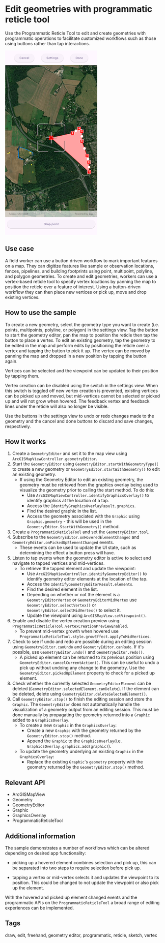 # Edit geometries with programmatic reticle tool

Use the Programmatic Reticle Tool to edit and create geometries with programmatic operations to facilitate customized workflows such as those using buttons rather than tap interactions.

![Image of edit geometries with programmatic reticle tool](edit_geometries_with_programmatic_reticle_tool.png)

## Use case

A field worker can use a button driven workflow to mark important features on a map. They can digitize features like sample or observation locations, fences, pipelines, and building footprints using point, multipoint, polyline, and polygon geometries. To create and edit geometries, workers can use a vertex-based reticle tool to specify vertex locations by panning the map to position the reticle over a feature of interest. Using a button-driven workflow they can then place new vertices or pick up, move and drop existing vertices.

## How to use the sample

To create a new geometry, select the geometry type you want to create (i.e. points, multipoints, polyline, or polygon) in the settings view. Tap the button to start the geometry editor, pan the map to position the reticle then tap the button to place a vertex. To edit an existing geometry, tap the geometry to be edited in the map and perform edits by positioning the reticle over a vertex and tapping the button to pick it up. The vertex can be moved by panning the map and dropped in a new position by tapping the button again.

Vertices can be selected and the viewpoint can be updated to their position by tapping them.

Vertex creation can be disabled using the switch in the settings view. When this switch is toggled off new vertex creation is prevented, existing vertices can be picked up and moved, but mid-vertices cannot be selected or picked up and will not grow when hovered. The feedback vertex and feedback lines under the reticle will also no longer be visible.

Use the buttons in the settings view to undo or redo changes made to the geometry and the cancel and done buttons to discard and save changes, respectively.

## How it works

1. Create a `GeometryEditor` and set it to the map view using `ArcGISMapViewController.geometryEditor`.
2. Start the `GeometryEditor` using `GeometryEditor.startWithGeometryType()` to create a new geometry or `GeometryEditor.startWithGeometry()` to edit an existing geometry.
    * If using the Geometry Editor to edit an existing geometry, the geometry must be retrieved from the graphics overlay being used to visualize the geometry prior to calling the start method. To do this:
        * Use `ArcGISMapViewController.identifyGraphicsOverlay()` to identify graphics at the location of a tap.
        * Access the `IdentifyGraphicsOverlayResult.graphics`.
        * Find the desired graphic in the list.
        * Access the geometry associated with the `Graphic` using `Graphic.geometry` - this will be used in the `GeometryEditor.StartWithGeometry()` method.
3. Create a `ProgrammaticReticleTool` and set the `GeometryEditor.tool`.
4. Subscribe to the `GeometryEditor.onHoveredElementChanged` and `GeometryEditor.onPickedUpElementChanged` events.
    * These events can be used to update the UI state, such as determining the effect a button press will have.
5. Listen to tap events when the geometry editor is active to select and navigate to tapped vertices and mid-vertices.
    * To retrieve the tapped element and update the viewpoint:
        * Use `ArcGISMapViewController.identifyGeometryEditor()` to identify geometry editor elements at the location of the tap.
        * Access the `IdentifyGeometryEditorResult.elements`.
        * Find the desired element in the list.
        * Depending on whether or not the element is a `GeometryEditorVertex` or `GeometryEditorMidVertex` use `GeometryEditor.selectVertex()` or `GeometryEditor.selectMidVertex()` to select it.
        * Update the viewpoint using `ArcGISMapView.setViewpoint()`.
6. Enable and disable the vertex creation preview using `ProgrammaticReticleTool.vertexCreationPreviewEnabled`.
    * To prevent mid-vertex growth when hovered use `ProgrammaticReticleTool.style.growEffect.applyToMidVertices`.
7. Check to see if undo and redo are possible during an editing session using `GeometryEditor.canUndo` and `GeometryEditor.canRedo`. If it's possible, use `GeometryEditor.undo()` and `GeometryEditor.redo()`.
    * A picked up element can be returned to its previous position using `GeometryEditor.cancelCurrentAction()`. This can be useful to undo a pick up without undoing any change to the geometry. Use the `GeometryEditor.pickedUpElement` property to check for a picked up element.
8. Check whether the currently selected `GeometryEditorElement` can be deleted (`GeometryEditor.selectedElement.canDelete`). If the element can be deleted, delete using `GeometryEditor.deleteSelectedElement()`.
9. Call `GeometryEditor.stop()` to finish the editing session and store the `Graphic`. The `GeometryEditor` does not automatically handle the visualization of a geometry output from an editing session. This must be done manually by propagating the geometry returned into a `Graphic` added to a `GraphicsOverlay`.
    * To create a new `Graphic` in the `GraphicsOverlay`:
        * Create a new `Graphic` with the geometry returned by the `GeometryEditor.stop()` method.
        * Append the `Graphic` to the `GraphicsOverlay`(i.e. `GraphicsOverlay.graphics.add(graphic)`).
    * To update the geometry underlying an existing `Graphic` in the `GraphicsOverlay`:
        * Replace the existing `Graphic`'s `geometry` property with the geometry returned by the `GeometryEditor.stop()` method.

## Relevant API

* ArcGISMapView
* Geometry
* GeometryEditor
* Graphic
* GraphicsOverlay
* ProgrammaticReticleTool

## Additional information

The sample demonstrates a number of workflows which can be altered depending on desired app functionality:

* picking up a hovered element combines selection and pick up, this can be separated into two steps to require selection before pick up.

* tapping a vertex or mid-vertex selects it and updates the viewpoint to its position. This could be changed to not update the viewpoint or also pick up the element.

With the hovered and picked up element changed events and the programmatic APIs on the `ProgrammaticReticleTool` a broad range of editing experiences can be implemented.

## Tags

draw, edit, freehand, geometry editor, programmatic, reticle, sketch, vertex
